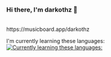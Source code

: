 ### Hi there, I'm darkothz 👋

<br>
https://musicboard.app/darkothz




I'm currently learning these languages:
<br>
[![Currently learning these languages:](https://skills.thijs.gg/icons?i=,html,css,js)](https://skills.thijs.gg)
